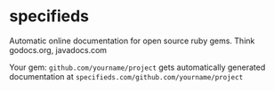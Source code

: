 # specifieds


Automatic online documentation for open source ruby gems.
Think godocs.org, javadocs.com

Your gem: `github.com/yourname/project` gets automatically generated documentation at `specifieds.com/github.com/yourname/project`
